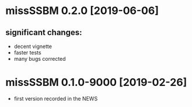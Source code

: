 # missSSBM 0.2.0 [2019-06-06]

## significant changes:
  - decent vignette
  - faster tests
  - many bugs corrected

# missSSBM 0.1.0-9000 [2019-02-26]

* first version recorded in the NEWS

